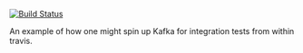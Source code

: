 [![Build Status](https://travis-ci.org/hawknewton/kafka-travis.svg?branch=master)](https://travis-ci.org/hawknewton/kafka-travis)

An example of how one might spin up Kafka for integration
tests from within travis.

